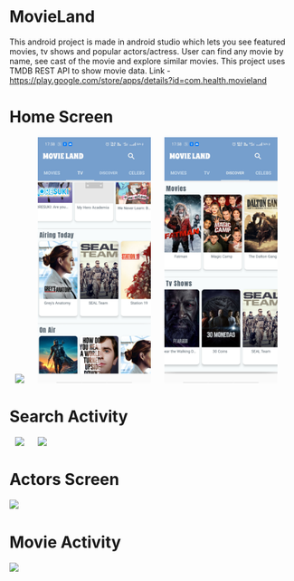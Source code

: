 # MovieLand
This android project is made in android studio which lets you see featured movies, tv shows and popular actors/actress. User can find any movie by name, see cast of the movie and explore similar movies. 
This project uses TMDB REST API to show movie data.
Link - https://play.google.com/store/apps/details?id=com.health.movieland

# Home Screen
<img src="Screenshots/img_2.jpg" width="200" hspace="10">   <img src="Screenshots/im6.jpg" width="200" hspace="10">    <img src="Screenshots/im5.jpg" width="200" hspace="10">

# Search Activity
<img src="Screenshots/img_5.jpg" width="200" hspace="10">  <img src="search.jpg" width="200" hspace="10">  

# Actors Screen
<img src="Screenshots/Screenshot_2020-10-28-14-15-09-36_67ef6253042c53f51dcc407f80548df2.jpg" width="200">

# Movie Activity
<img src="Screenshots/Screenshot_2020-10-28-14-15-45-87_67ef6253042c53f51dcc407f80548df2.jpg" width="200">


